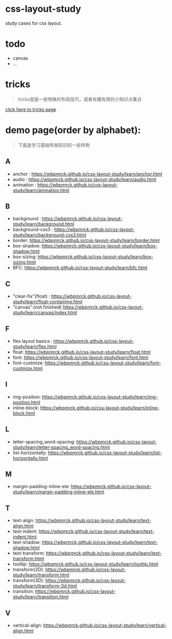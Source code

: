 # css-layout-study
study cases for css layout.

# todo

* canvas
* ...


# tricks
> tricks就是一些特殊的布局技巧，或者有趣有用的小知识点集合

[click here to tricks page](./tricks)


# demo page(order by alphabet):

> 下面是学习基础布局知识的一些样例

## A
* anchor : https://wbpmrck.github.io/css-layout-study/learn/anchor.html
* audio : https://wbpmrck.github.io/css-layout-study/learn/audio.html
* animation : https://wbpmrck.github.io/css-layout-study/learn/animation.html

## B
* background : https://wbpmrck.github.io/css-layout-study/learn/background.html
* background-css3 : https://wbpmrck.github.io/css-layout-study/learn/background-css3.html
* border: https://wbpmrck.github.io/css-layout-study/learn/border.html
* box-shadow: https://wbpmrck.github.io/css-layout-study/learn/box-shadow.html
* box-sizing: https://wbpmrck.github.io/css-layout-study/learn/box-sizing.html
* BFC: https://wbpmrck.github.io/css-layout-study/learn/bfc.html

## C
* "clear-fix"(float) : https://wbpmrck.github.io/css-layout-study/learn/float-containing.html
* "canvas":(not finished) https://wbpmrck.github.io/css-layout-study/learn/canvas/index.html

## F
* flex layout basics : https://wbpmrck.github.io/css-layout-study/learn/flex.html
* float: https://wbpmrck.github.io/css-layout-study/learn/float.html
* font: https://wbpmrck.github.io/css-layout-study/learn/font.html
* font-custmize: https://wbpmrck.github.io/css-layout-study/learn/font-custmize.html

## I
* img-position: https://wbpmrck.github.io/css-layout-study/learn/img-position.html
* inline-block: https://wbpmrck.github.io/css-layout-study/learn/inline-block.html


## L
* letter-spacing_word-spacing: https://wbpmrck.github.io/css-layout-study/learn/letter-spacing_word-spacing.html
* list-horizontally: https://wbpmrck.github.io/css-layout-study/learn/list-horizontally.html


## M
* margin-padding-inline-ele: https://wbpmrck.github.io/css-layout-study/learn/margin-padding-inline-ele.html

## T
* text-align: https://wbpmrck.github.io/css-layout-study/learn/text-align.html
* text-indent: https://wbpmrck.github.io/css-layout-study/learn/text-indent.html
* text-shadow: https://wbpmrck.github.io/css-layout-study/learn/text-shadow.html
* text-transform: https://wbpmrck.github.io/css-layout-study/learn/text-transform.html
* tooltip: https://wbpmrck.github.io/css-layout-study/learn/tooltip.html
* transform(2D): https://wbpmrck.github.io/css-layout-study/learn/transform.html
* transform(3D): https://wbpmrck.github.io/css-layout-study/learn/transform-3d.html
* transition: https://wbpmrck.github.io/css-layout-study/learn/transition.html


## V
* vertical-align: https://wbpmrck.github.io/css-layout-study/learn/vertical-align.html